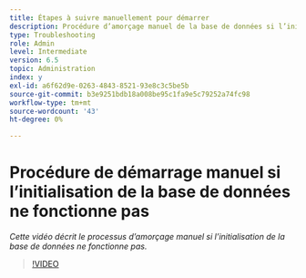 ```yaml
---
title: Étapes à suivre manuellement pour démarrer
description: Procédure d’amorçage manuel de la base de données si l’initialisation de la base de données ne fonctionne pas
type: Troubleshooting
role: Admin
level: Intermediate
version: 6.5
topic: Administration
index: y
exl-id: a6f62d9e-0263-4843-8521-93e8c3c5be5b
source-git-commit: b3e9251bdb18a008be95c1fa9e5c79252a74fc98
workflow-type: tm+mt
source-wordcount: '43'
ht-degree: 0%

---
```


# Procédure de démarrage manuel si l’initialisation de la base de données ne fonctionne pas

*Cette vidéo décrit le processus d’amorçage manuel si l’initialisation de la base de données ne fonctionne pas.*

>[!VIDEO](https://video.tv.adobe.com/v/335515?quality=12&learn=on)
